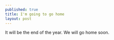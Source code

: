 ```yaml
---
published: true
title: I'm going to go home
layout: post
---
```

It will be the end of the year. We will go home soon.